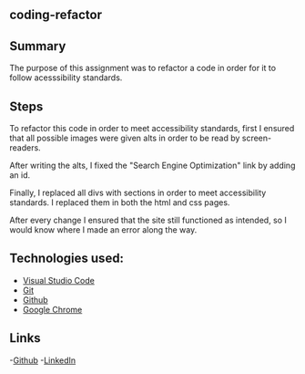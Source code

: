 ## coding-refactor


## Summary
The purpose of this assignment was to refactor a code in order for it to follow acesssibility standards.

## Steps
To refactor this code in order to meet accessibility standards, first I ensured that all possible images were given alts in order to be read by screen-readers. 

After writing the alts, I fixed the "Search Engine Optimization" link by adding an id.

Finally, I replaced all divs with sections in order to meet accessibility standards. I replaced them in both the html and css pages. 

After every change I ensured that the site still functioned as intended, so I would know where I made an error along the way. 


## Technologies used:
- [Visual Studio Code](https://code.visualstudio.com/)
- [Git](https://git-scm.com/)
- [Github](https://github.com/)
- [Google Chrome](https://www.google.com/chrome/)


## Links
-[Github](https://github.com/alonzofroman)
-[LinkedIn](https://www.linkedin.com/in/alonzo-roman/)



